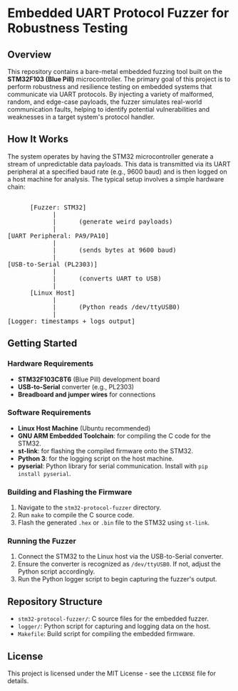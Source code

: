 # Embedded UART Protocol Fuzzer for Robustness Testing

## Overview
This repository contains a bare-metal embedded fuzzing tool built on the **STM32F103 (Blue Pill)** microcontroller. The primary goal of this project is to perform robustness and resilience testing on embedded systems that communicate via UART protocols. By injecting a variety of malformed, random, and edge-case payloads, the fuzzer simulates real-world communication faults, helping to identify potential vulnerabilities and weaknesses in a target system's protocol handler.

## How It Works
The system operates by having the STM32 microcontroller generate a stream of unpredictable data payloads. This data is transmitted via its UART peripheral at a specified baud rate (e.g., 9600 baud) and is then logged on a host machine for analysis. The typical setup involves a simple hardware chain:

<pre>
                      
      [Fuzzer: STM32]   
            |
            |      (generate weird payloads)   
            |   
[UART Peripheral: PA9/PA10]   
            |   
            |      (sends bytes at 9600 baud)   
            |   
[USB-to-Serial (PL2303)]   
            |   
            |      (converts UART to USB)   
            |   
      [Linux Host]   
            |   
            |      (Python reads /dev/ttyUSB0)   
            |   
[Logger: timestamps + logs output]   
</pre>

## Getting Started

### Hardware Requirements
* **STM32F103C8T6** (Blue Pill) development board
* **USB-to-Serial** converter (e.g., PL2303)
* **Breadboard and jumper wires** for connections

### Software Requirements
* **Linux Host Machine** (Ubuntu recommended)
* **GNU ARM Embedded Toolchain**: for compiling the C code for the STM32.
* **st-link**: for flashing the compiled firmware onto the STM32.
* **Python 3**: for the logging script on the host machine.
* **pyserial**: Python library for serial communication. Install with `pip install pyserial`.

### Building and Flashing the Firmware
1.  Navigate to the `stm32-protocol-fuzzer` directory.
2.  Run `make` to compile the C source code.
3.  Flash the generated `.hex` or `.bin` file to the STM32 using `st-link`.

### Running the Fuzzer
1.  Connect the STM32 to the Linux host via the USB-to-Serial converter.
2.  Ensure the converter is recognized as `/dev/ttyUSB0`. If not, adjust the Python script accordingly.
3.  Run the Python logger script to begin capturing the fuzzer's output.

## Repository Structure
* `stm32-protocol-fuzzer/`: C source files for the embedded fuzzer.
* `logger/`: Python script for capturing and logging data on the host.
* `Makefile`: Build script for compiling the embedded firmware.

## License
This project is licensed under the MIT License - see the `LICENSE` file for details.
